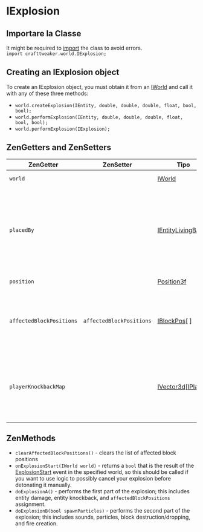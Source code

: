 # IExplosion

## Importare la Classe
It might be required to [import](/AdvancedFunctions/Import/) the class to avoid errors.  
`import crafttweaker.world.IExplosion;`

## Creating an IExplosion object
To create an IExplosion object, you must obtain it from an [IWorld](/Vanilla/World/IWorld/) and call it with any of these three methods:
 * `world.createExplosion(IEntity, double, double, double, float, bool, bool);`
 * `world.performExplosion(IEntity, double, double, double, float, bool, bool);`
 * `world.performExplosion(IExplosion);`

## ZenGetters and ZenSetters
| ZenGetter                | ZenSetter                | Tipo                                                                             | Descrizione                                                                                                                                                   |
| ------------------------ | ------------------------ | -------------------------------------------------------------------------------- | ------------------------------------------------------------------------------------------------------------------------------------------------------------- |
| `world`                  |                          | [IWorld](/Vanilla/World/IWorld/)                                                 | The world of the explosion.                                                                                                                                   |
| `placedBy`               |                          | [IEntityLivingBase](/Vanilla/Entities/IEntityLivingBase/)                        | The entity that initiated the explosion. If the explosion was caused by TNT, the entity is the entity that placed down the TNT, if applicable. Can be `null`. |
| `position`               |                          | [Position3f](/Vanilla/Utils/Position3f/)                                         | The position of the explosion.                                                                                                                                |
| `affectedBlockPositions` | `affectedBlockPositions` | [IBlockPos](/Vanilla/World/IBlockPos/)\[ \]                                    | A list of block positions that the explosion affects. May be null/empty before `doExplosionA()` is called.                                                    |
| `playerKnockbackMap`     |                          | [IVector3d](/Vanilla/World/IVector3d/)\[[IPlayer](/Vanilla/Players/IPlayer/)\] | A map of players in the explosion area mapped to their respective knockbacks taken from the explosion.                                                        |

## ZenMethods
 * `clearAffectedBlockPositions()` - clears the list of affected block positions
 * `onExplosionStart(IWorld world)` - returns a `bool` that is the result of the [ExplosionStart](/Vanilla/Events/Events/ExplosionStart/) event in the specified world, so this should be called if you want to use logic to possibly cancel your explosion before detonating it manually.
 * `doExplosionA()` - performs the first part of the explosion; this includes entity damage, entity knockback, and `affectedBlockPositions` assignment.
 * `doExplosionB(bool spawnParticles)` - performs the second part of the explosion; this includes sounds, particles, block destruction/dropping, and fire creation.
